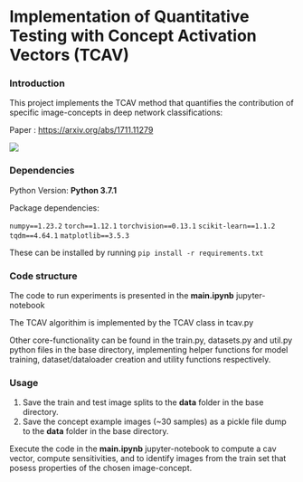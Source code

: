 # Implementation of Quantitative Testing with Concept Activation Vectors (TCAV)

### Introduction
This project implements the TCAV method that quantifies the contribution of specific image-concepts in deep network classifications: 

Paper : https://arxiv.org/abs/1711.11279

<img src="./tcav-vector.jpg">

### Dependencies
Python Version: **Python 3.7.1**

Package dependencies:

```numpy==1.23.2```
```torch==1.12.1```
```torchvision==0.13.1```
```scikit-learn==1.1.2```
```tqdm==4.64.1```
```matplotlib==3.5.3```

These can be installed by running ```pip install -r requirements.txt```

### Code structure

The code to run experiments is presented in the **main.ipynb** jupyter-notebook

The TCAV algorithim is implemented by the TCAV class in tcav.py

Other core-functionality can be found in the train.py, datasets.py and util.py python files in the base directory, implementing helper functions for model training, dataset/dataloader creation and utility functions respectively.

### Usage

1. Save the train and test image splits to the **data** folder in the base directory.
2. Save the concept example images (~30 samples) as a pickle file dump to the **data** folder in the base directory.

Execute the code in the **main.ipynb** jupyter-notebook to compute a cav vector, compute sensitivities, and to identify images from the train set that posess properties of the chosen image-concept.
